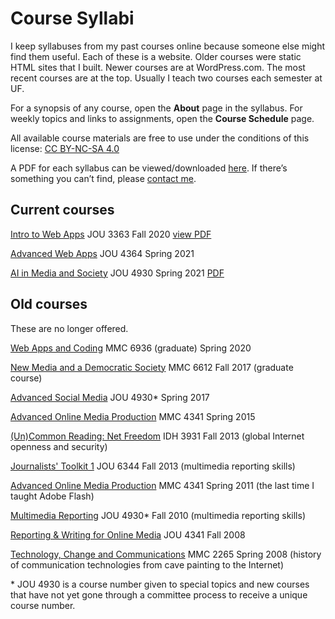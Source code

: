 # Course Syllabi

I keep syllabuses from my past courses online because someone else might find them useful. Each of these is a website. Older courses were static HTML sites that I built. Newer courses are at WordPress.com. The most recent courses are at the top. Usually I teach two courses each semester at UF.

For a synopsis of any course, open the **About** page in the syllabus. For weekly topics and links to assignments, open the **Course Schedule** page.

All available course materials are free to use under the conditions of this license: [CC BY-NC-SA 4.0](https://creativecommons.org/licenses/by-nc-sa/4.0/)

A PDF for each syllabus can be viewed/downloaded [here](https://www.scribd.com/user/36327934/Mindy-McAdams). If there’s something you can’t find, please [contact me](https://mindymcadams.com/).


## Current courses

[Intro to Web Apps](https://introwebapps.wordpress.com/) JOU 3363 Fall 2020 [view PDF](https://www.scribd.com/document/472734974/Web-Apps-Syllabus-2020)

[Advanced Web Apps](https://webappsplus.wordpress.com/) JOU 4364 Spring 2021

[AI in Media and Society](http://faculty.jou.ufl.edu/mmcadams/jou4930/) JOU 4930 Spring 2021 [PDF](https://www.scribd.com/document/513668271/JOU4930-Artificial-Intelligence-syllabus-spring-2021)


## Old courses

These are no longer offered.

[Web Apps and Coding](https://webappspm.wordpress.com/) MMC 6936 (graduate) Spring 2020

[New Media and a Democratic Society](https://mmc6612.wordpress.com/) MMC 6612 Fall 2017 (graduate course)

[Advanced Social Media](https://socmeduf.wordpress.com/) JOU 4930* Spring 2017

[Advanced Online Media Production](https://mmc4341.wordpress.com/) MMC 4341 Spring 2015

[(Un)Common Reading: Net Freedom](https://idh3931.wordpress.com/) IDH 3931 Fall 2013 (global Internet openness and security)

[Journalists' Toolkit 1](https://jtoolkit.wordpress.com/) JOU 6344 Fall 2013 (multimedia reporting skills)

[Advanced Online Media Production](http://www.macloo.com/syllabi/advancedonline/) MMC 4341 Spring 2011 (the last time I taught Adobe Flash)

[Multimedia Reporting](http://www.macloo.com/syllabi/mreporting/) JOU 4930* Fall 2010 (multimedia reporting skills)

[Reporting & Writing for Online Media](http://www.macloo.com/syllabi/write/index.htm) JOU 4341 Fall 2008

[Technology, Change and Communications](http://www.macloo.com/syllabi/commtech/) MMC 2265 Spring 2008 (history of communication technologies from cave painting to the Internet)

\* JOU 4930 is a course number given to special topics and new courses that have not yet gone through a committee process to receive a unique course number.
